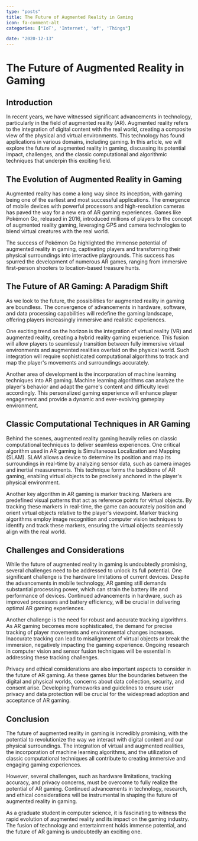 ```yaml
---
type: "posts"
title: The Future of Augmented Reality in Gaming
icon: fa-comment-alt
categories: ["IoT', 'Internet', 'of', 'Things"]

date: "2020-12-13"
---
```




# The Future of Augmented Reality in Gaming

## Introduction

In recent years, we have witnessed significant advancements in technology, particularly in the field of augmented reality (AR). Augmented reality refers to the integration of digital content with the real world, creating a composite view of the physical and virtual environments. This technology has found applications in various domains, including gaming. In this article, we will explore the future of augmented reality in gaming, discussing its potential impact, challenges, and the classic computational and algorithmic techniques that underpin this exciting field.

## The Evolution of Augmented Reality in Gaming

Augmented reality has come a long way since its inception, with gaming being one of the earliest and most successful applications. The emergence of mobile devices with powerful processors and high-resolution cameras has paved the way for a new era of AR gaming experiences. Games like Pokémon Go, released in 2016, introduced millions of players to the concept of augmented reality gaming, leveraging GPS and camera technologies to blend virtual creatures with the real world.

The success of Pokémon Go highlighted the immense potential of augmented reality in gaming, captivating players and transforming their physical surroundings into interactive playgrounds. This success has spurred the development of numerous AR games, ranging from immersive first-person shooters to location-based treasure hunts.

## The Future of AR Gaming: A Paradigm Shift

As we look to the future, the possibilities for augmented reality in gaming are boundless. The convergence of advancements in hardware, software, and data processing capabilities will redefine the gaming landscape, offering players increasingly immersive and realistic experiences.

One exciting trend on the horizon is the integration of virtual reality (VR) and augmented reality, creating a hybrid reality gaming experience. This fusion will allow players to seamlessly transition between fully immersive virtual environments and augmented realities overlaid on the physical world. Such integration will require sophisticated computational algorithms to track and map the player's movements and surroundings accurately.

Another area of development is the incorporation of machine learning techniques into AR gaming. Machine learning algorithms can analyze the player's behavior and adapt the game's content and difficulty level accordingly. This personalized gaming experience will enhance player engagement and provide a dynamic and ever-evolving gameplay environment.

## Classic Computational Techniques in AR Gaming

Behind the scenes, augmented reality gaming heavily relies on classic computational techniques to deliver seamless experiences. One critical algorithm used in AR gaming is Simultaneous Localization and Mapping (SLAM). SLAM allows a device to determine its position and map its surroundings in real-time by analyzing sensor data, such as camera images and inertial measurements. This technique forms the backbone of AR gaming, enabling virtual objects to be precisely anchored in the player's physical environment.

Another key algorithm in AR gaming is marker tracking. Markers are predefined visual patterns that act as reference points for virtual objects. By tracking these markers in real-time, the game can accurately position and orient virtual objects relative to the player's viewpoint. Marker tracking algorithms employ image recognition and computer vision techniques to identify and track these markers, ensuring the virtual objects seamlessly align with the real world.

## Challenges and Considerations

While the future of augmented reality in gaming is undoubtedly promising, several challenges need to be addressed to unlock its full potential. One significant challenge is the hardware limitations of current devices. Despite the advancements in mobile technology, AR gaming still demands substantial processing power, which can strain the battery life and performance of devices. Continued advancements in hardware, such as improved processors and battery efficiency, will be crucial in delivering optimal AR gaming experiences.

Another challenge is the need for robust and accurate tracking algorithms. As AR gaming becomes more sophisticated, the demand for precise tracking of player movements and environmental changes increases. Inaccurate tracking can lead to misalignment of virtual objects or break the immersion, negatively impacting the gaming experience. Ongoing research in computer vision and sensor fusion techniques will be essential in addressing these tracking challenges.

Privacy and ethical considerations are also important aspects to consider in the future of AR gaming. As these games blur the boundaries between the digital and physical worlds, concerns about data collection, security, and consent arise. Developing frameworks and guidelines to ensure user privacy and data protection will be crucial for the widespread adoption and acceptance of AR gaming.

## Conclusion

The future of augmented reality in gaming is incredibly promising, with the potential to revolutionize the way we interact with digital content and our physical surroundings. The integration of virtual and augmented realities, the incorporation of machine learning algorithms, and the utilization of classic computational techniques all contribute to creating immersive and engaging gaming experiences.

However, several challenges, such as hardware limitations, tracking accuracy, and privacy concerns, must be overcome to fully realize the potential of AR gaming. Continued advancements in technology, research, and ethical considerations will be instrumental in shaping the future of augmented reality in gaming.

As a graduate student in computer science, it is fascinating to witness the rapid evolution of augmented reality and its impact on the gaming industry. The fusion of technology and entertainment holds immense potential, and the future of AR gaming is undoubtedly an exciting one.